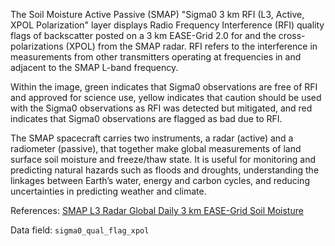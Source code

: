 The Soil Moisture Active Passive (SMAP) "Sigma0 3 km RFI (L3, Active, XPOL Polarization" layer displays Radio Frequency Interference (RFI) quality flags of backscatter posted on a 3 km EASE-Grid 2.0 for and the cross-polarizations (XPOL) from the SMAP radar. RFI refers to the interference in measurements from other transmitters operating at frequencies in and adjacent to the SMAP L-band frequency.

Within the image, green indicates that Sigma0 observations are free of RFI and approved for science use, yellow indicates that caution should be used with the Sigma0 observations as RFI was detected but mitigated, and red indicates that Sigma0 observations are flagged as bad due to RFI.

The SMAP spacecraft carries two instruments, a radar (active) and a radiometer (passive), that together make global measurements of land surface soil moisture and freeze/thaw state. It is useful for monitoring and predicting natural hazards such as floods and droughts, understanding the linkages between Earth’s water, energy and carbon cycles, and reducing uncertainties in predicting weather and climate.

References: [SMAP L3 Radar Global Daily 3 km EASE-Grid Soil Moisture](https://nsidc.org/data/spl3sma/)

Data field: `sigma0_qual_flag_xpol`
